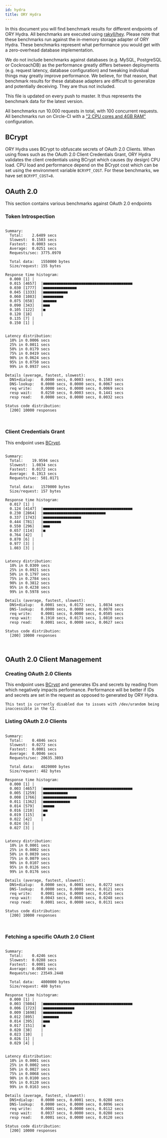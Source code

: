```yaml
---
id: hydra
title: ORY Hydra
---
```


In this document you will find benchmark results for different endpoints of ORY
Hydra. All benchmarks are executed using
[rakyll/hey](https://github.com/rakyll/hey). Please note that these benchmarks
run against the in-memory storage adapter of ORY Hydra. These benchmarks
represent what performance you would get with a zero-overhead database
implementation.

We do not include benchmarks against databases (e.g. MySQL, PostgreSQL or
CockroachDB) as the performance greatly differs between deployments (e.g.
request latency, database configuration) and tweaking individual things may
greatly improve performance. We believe, for that reason, that benchmark results
for these database adapters are difficult to generalize and potentially
deceiving. They are thus not included.

This file is updated on every push to master. It thus represents the benchmark
data for the latest version.

All benchmarks run 10.000 requests in total, with 100 concurrent requests. All
benchmarks run on Circle-CI with a
["2 CPU cores and 4GB RAM"](https://support.circleci.com/hc/en-us/articles/360000489307-Why-do-my-tests-take-longer-to-run-on-CircleCI-than-locally-)
configuration.

## BCrypt

ORY Hydra uses BCrypt to obfuscate secrets of OAuth 2.0 Clients. When using
flows such as the OAuth 2.0 Client Credentials Grant, ORY Hydra validates the
client credentials using BCrypt which causes (by design) CPU load. CPU load and
performance depend on the BCrypt cost which can be set using the environment
variable `BCRYPT_COST`. For these benchmarks, we have set `BCRYPT_COST=8`.

## OAuth 2.0

This section contains various benchmarks against OAuth 2.0 endpoints

### Token Introspection

```

Summary:
  Total:	2.6489 secs
  Slowest:	0.1503 secs
  Fastest:	0.0003 secs
  Average:	0.0251 secs
  Requests/sec:	3775.0970

  Total data:	1550000 bytes
  Size/request:	155 bytes

Response time histogram:
  0.000 [1]	|
  0.015 [4657]	|■■■■■■■■■■■■■■■■■■■■■■■■■■■■■■■■■■■■■■■■
  0.030 [1777]	|■■■■■■■■■■■■■■■
  0.045 [1333]	|■■■■■■■■■■■
  0.060 [1083]	|■■■■■■■■■
  0.075 [658]	|■■■■■■
  0.090 [343]	|■■■
  0.105 [122]	|■
  0.120 [18]	|
  0.135 [7]	|
  0.150 [1]	|


Latency distribution:
  10% in 0.0006 secs
  25% in 0.0011 secs
  50% in 0.0179 secs
  75% in 0.0419 secs
  90% in 0.0624 secs
  95% in 0.0750 secs
  99% in 0.0937 secs

Details (average, fastest, slowest):
  DNS+dialup:	0.0000 secs, 0.0003 secs, 0.1503 secs
  DNS-lookup:	0.0000 secs, 0.0000 secs, 0.0067 secs
  req write:	0.0000 secs, 0.0000 secs, 0.0069 secs
  resp wait:	0.0250 secs, 0.0003 secs, 0.1441 secs
  resp read:	0.0000 secs, 0.0000 secs, 0.0032 secs

Status code distribution:
  [200]	10000 responses



```

### Client Credentials Grant

This endpoint uses [BCrypt](#bcrypt).

```

Summary:
  Total:	19.9594 secs
  Slowest:	1.0834 secs
  Fastest:	0.0172 secs
  Average:	0.1913 secs
  Requests/sec:	501.0171

  Total data:	1570000 bytes
  Size/request:	157 bytes

Response time histogram:
  0.017 [1]	|
  0.124 [4147]	|■■■■■■■■■■■■■■■■■■■■■■■■■■■■■■■■■■■■■■■■
  0.230 [2864]	|■■■■■■■■■■■■■■■■■■■■■■■■■■■■
  0.337 [1743]	|■■■■■■■■■■■■■■■■■
  0.444 [781]	|■■■■■■■■
  0.550 [296]	|■■■
  0.657 [114]	|■
  0.764 [42]	|
  0.870 [6]	|
  0.977 [3]	|
  1.083 [3]	|


Latency distribution:
  10% in 0.0309 secs
  25% in 0.0921 secs
  50% in 0.1797 secs
  75% in 0.2784 secs
  90% in 0.3812 secs
  95% in 0.4238 secs
  99% in 0.5978 secs

Details (average, fastest, slowest):
  DNS+dialup:	0.0001 secs, 0.0172 secs, 1.0834 secs
  DNS-lookup:	0.0000 secs, 0.0000 secs, 0.0078 secs
  req write:	0.0001 secs, 0.0000 secs, 0.0505 secs
  resp wait:	0.1910 secs, 0.0171 secs, 1.0810 secs
  resp read:	0.0001 secs, 0.0000 secs, 0.0627 secs

Status code distribution:
  [200]	10000 responses



```

## OAuth 2.0 Client Management

### Creating OAuth 2.0 Clients

This endpoint uses [BCrypt](#bcrypt) and generates IDs and secrets by reading
from which negatively impacts performance. Performance will be better if IDs and
secrets are set in the request as opposed to generated by ORY Hydra.

```
This test is currently disabled due to issues with /dev/urandom being inaccessible in the CI.
```

### Listing OAuth 2.0 Clients

```

Summary:
  Total:	0.4846 secs
  Slowest:	0.0272 secs
  Fastest:	0.0001 secs
  Average:	0.0046 secs
  Requests/sec:	20635.3893

  Total data:	4820000 bytes
  Size/request:	482 bytes

Response time histogram:
  0.000 [1]	|
  0.003 [4657]	|■■■■■■■■■■■■■■■■■■■■■■■■■■■■■■■■■■■■■■■■
  0.005 [1259]	|■■■■■■■■■■■
  0.008 [1766]	|■■■■■■■■■■■■■■■
  0.011 [1362]	|■■■■■■■■■■■■
  0.014 [579]	|■■■■■
  0.016 [210]	|■■
  0.019 [115]	|■
  0.022 [42]	|
  0.024 [6]	|
  0.027 [3]	|


Latency distribution:
  10% in 0.0001 secs
  25% in 0.0002 secs
  50% in 0.0039 secs
  75% in 0.0079 secs
  90% in 0.0107 secs
  95% in 0.0126 secs
  99% in 0.0176 secs

Details (average, fastest, slowest):
  DNS+dialup:	0.0000 secs, 0.0001 secs, 0.0272 secs
  DNS-lookup:	0.0000 secs, 0.0000 secs, 0.0121 secs
  req write:	0.0001 secs, 0.0000 secs, 0.0145 secs
  resp wait:	0.0043 secs, 0.0001 secs, 0.0248 secs
  resp read:	0.0001 secs, 0.0000 secs, 0.0131 secs

Status code distribution:
  [200]	10000 responses



```

### Fetching a specific OAuth 2.0 Client

```

Summary:
  Total:	0.4246 secs
  Slowest:	0.0288 secs
  Fastest:	0.0001 secs
  Average:	0.0040 secs
  Requests/sec:	23549.2448

  Total data:	4800000 bytes
  Size/request:	480 bytes

Response time histogram:
  0.000 [1]	|
  0.003 [5084]	|■■■■■■■■■■■■■■■■■■■■■■■■■■■■■■■■■■■■■■■■
  0.006 [1723]	|■■■■■■■■■■■■■■
  0.009 [1698]	|■■■■■■■■■■■■■
  0.012 [895]	|■■■■■■■
  0.014 [395]	|■■■
  0.017 [151]	|■
  0.020 [38]	|
  0.023 [10]	|
  0.026 [1]	|
  0.029 [4]	|


Latency distribution:
  10% in 0.0001 secs
  25% in 0.0002 secs
  50% in 0.0027 secs
  75% in 0.0068 secs
  90% in 0.0100 secs
  95% in 0.0120 secs
  99% in 0.0163 secs

Details (average, fastest, slowest):
  DNS+dialup:	0.0000 secs, 0.0001 secs, 0.0288 secs
  DNS-lookup:	0.0000 secs, 0.0000 secs, 0.0096 secs
  req write:	0.0001 secs, 0.0000 secs, 0.0112 secs
  resp wait:	0.0037 secs, 0.0000 secs, 0.0208 secs
  resp read:	0.0001 secs, 0.0000 secs, 0.0120 secs

Status code distribution:
  [200]	10000 responses



```
